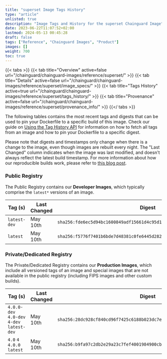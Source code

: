 ```yaml
---
title: "superset Image Tags History"
type: "article"
unlisted: true
description: "Image Tags and History for the superset Chainguard Image"
date: 2023-06-22T11:07:52+02:00
lastmod: 2024-05-13 00:45:28
draft: false
tags: ["Reference", "Chainguard Images", "Product"]
images: []
weight: 700
toc: true
---
```


{{< tabs >}}
{{< tab title="Overview" active=false url="/chainguard/chainguard-images/reference/superset/" >}}
{{< tab title="Details" active=false url="/chainguard/chainguard-images/reference/superset/image_specs/" >}}
{{< tab title="Tags History" active=true url="/chainguard/chainguard-images/reference/superset/tags_history/" >}}
{{< tab title="Provenance" active=false url="/chainguard/chainguard-images/reference/superset/provenance_info/" >}}
{{</ tabs >}}

The following tables contains the most recent tags and digests that can be used to pin your Dockerfile to a specific build of this image. Check our guide on [Using the Tag History API](/chainguard/chainguard-images/using-the-tag-history-api/) for information on how to fetch all tags from an image and how to pin your Dockerfile to a specific digest.

Please note that digests and timestamps only change when there is a change to the image, even though images are rebuilt every night. The "Last Changed" column indicates when the image was last modified, and doesn't always reflect the latest build timestamp. For more information about how our reproducible builds work, please refer to [this blog post](https://www.chainguard.dev/unchained/reproducing-chainguards-reproducible-image-builds).

### Public Registry
The Public Registry contains our **Developer Images**, which typically comprise the `latest*` versions of an image.

| Tag (s)       | Last Changed | Digest                                                                    |
|---------------|--------------|---------------------------------------------------------------------------|
|  `latest-dev` | May 10th     | `sha256:fde6ec5d94bc1600849adf15661d4c95d137ddd7940c62e0fd67800aa156a9db` |
|  `latest`     | May 10th     | `sha256:f5776f7401b6bde7d48381c0fe6445d2826eaeebc89585d6e59981fa539fd20b` |


### Private/Dedicated Registry
The Private/Dedicated Registry contains our **Production Images**, which include all versioned tags of an image and special images that are not available in the public registry (including FIPS images and other custom builds).

| Tag (s)                                     | Last Changed | Digest                                                                    |
|---------------------------------------------|--------------|---------------------------------------------------------------------------|
|  `4.0.0-dev` `4.0-dev` `4-dev` `latest-dev` | May 10th     | `sha256:28dc928cf840cd96f7425c6188b023dc7e7762553a1097612e72141fa0adcb3c` |
|  `4.0` `4` `4.0.0` `latest`                 | May 10th     | `sha256:b9fa97c2db2e29a23c7fef4001984900cb129e8657c043f65e565ad651ba4059` |


